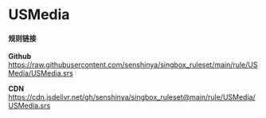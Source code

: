# USMedia

#### 规则链接

**Github**
https://raw.githubusercontent.com/senshinya/singbox_ruleset/main/rule/USMedia/USMedia.srs

**CDN**
https://cdn.jsdelivr.net/gh/senshinya/singbox_ruleset@main/rule/USMedia/USMedia.srs